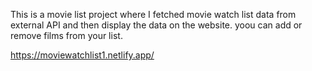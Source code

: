 This is a movie list project where I fetched movie watch list data from          
external API and then display the data on the website. yoou can add or remove films from your list.                                                                
 
https://moviewatchlist1.netlify.app/    
